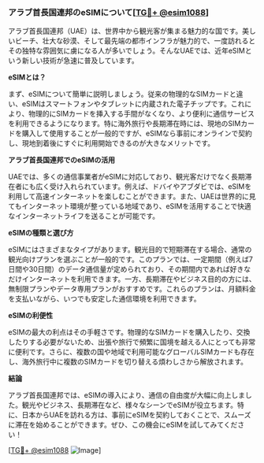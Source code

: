 ### アラブ首長国連邦のeSIMについて[[TG💪+ @esim1088](https://t.me/s/esim1088)]

アラブ首長国連邦（UAE）は、世界中から観光客が集まる魅力的な国です。美しいビーチ、壮大な砂漠、そして最先端の都市インフラが魅力的で、一度訪れるとその独特な雰囲気に虜になる人が多いでしょう。そんなUAEでは、近年eSIMという新しい技術が急速に普及しています。

**eSIMとは？**

まず、eSIMについて簡単に説明しましょう。従来の物理的なSIMカードと違い、eSIMはスマートフォンやタブレットに内蔵された電子チップです。これにより、物理的にSIMカードを挿入する手間がなくなり、より便利に通信サービスを利用できるようになります。特に海外旅行や長期滞在時には、現地のSIMカードを購入して使用することが一般的ですが、eSIMなら事前にオンラインで契約し、現地到着後にすぐに利用開始できるのが大きなメリットです。

**アラブ首長国連邦でのeSIMの活用**

UAEでは、多くの通信事業者がeSIMに対応しており、観光客だけでなく長期滞在者にも広く受け入れられています。例えば、ドバイやアブダビでは、eSIMを利用して高速インターネットを楽しむことができます。また、UAEは世界的に見てもインターネット環境が整っている地域であり、eSIMを活用することで快適なインターネットライフを送ることが可能です。

**eSIMの種類と選び方**

eSIMにはさまざまなタイプがあります。観光目的で短期滞在する場合、通常の観光向けプランを選ぶことが一般的です。このプランでは、一定期間（例えば7日間や30日間）のデータ通信量が定められており、その期間内であれば好きなだけインターネットを利用できます。一方、長期滞在やビジネス目的の方には、無制限プランやデータ専用プランがおすすめです。これらのプランは、月額料金を支払いながら、いつでも安定した通信環境を利用できます。

**eSIMの利便性**

eSIMの最大の利点はその手軽さです。物理的なSIMカードを購入したり、交換したりする必要がないため、出張や旅行で頻繁に国境を越える人にとっても非常に便利です。さらに、複数の国や地域で利用可能なグローバルSIMカードも存在し、海外旅行中に複数のSIMカードを切り替える煩わしさから解放されます。

**結論**

アラブ首長国連邦では、eSIMの導入により、通信の自由度が大幅に向上しました。観光やビジネス、長期滞在など、様々なシーンでeSIMが役立ちます。特に、日本からUAEを訪れる方は、事前にeSIMを契約しておくことで、スムーズに滞在を始めることができます。ぜひ、この機会にeSIMを試してみてください！

[[TG💪+ @esim1088](https://t.me/s/esim1088) ![Image](https://i.postimg.cc/Y0z9fWf4/image.png)]